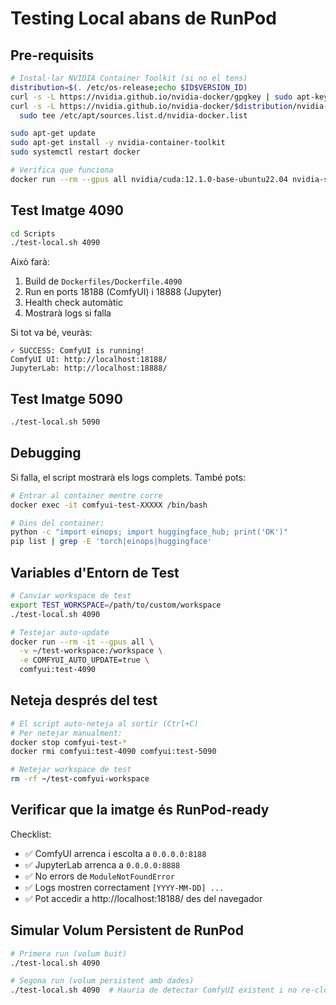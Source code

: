# Testing Local abans de RunPod

## Pre-requisits

```bash
# Instal·lar NVIDIA Container Toolkit (si no el tens)
distribution=$(. /etc/os-release;echo $ID$VERSION_ID)
curl -s -L https://nvidia.github.io/nvidia-docker/gpgkey | sudo apt-key add -
curl -s -L https://nvidia.github.io/nvidia-docker/$distribution/nvidia-docker.list | \
  sudo tee /etc/apt/sources.list.d/nvidia-docker.list

sudo apt-get update
sudo apt-get install -y nvidia-container-toolkit
sudo systemctl restart docker

# Verifica que funciona
docker run --rm --gpus all nvidia/cuda:12.1.0-base-ubuntu22.04 nvidia-smi
```

## Test Imatge 4090

```bash
cd Scripts
./test-local.sh 4090
```

Això farà:

1. Build de `Dockerfiles/Dockerfile.4090`
2. Run en ports 18188 (ComfyUI) i 18888 (Jupyter)
3. Health check automàtic
4. Mostrarà logs si falla

Si tot va bé, veuràs:

```
✓ SUCCESS: ComfyUI is running!
ComfyUI UI: http://localhost:18188/
JupyterLab: http://localhost:18888/
```

## Test Imatge 5090

```bash
./test-local.sh 5090
```

## Debugging

Si falla, el script mostrarà els logs complets. També pots:

```bash
# Entrar al container mentre corre
docker exec -it comfyui-test-XXXXX /bin/bash

# Dins del container:
python -c "import einops; import huggingface_hub; print('OK')"
pip list | grep -E 'torch|einops|huggingface'
```

## Variables d'Entorn de Test

```bash
# Canviar workspace de test
export TEST_WORKSPACE=/path/to/custom/workspace
./test-local.sh 4090

# Testejar auto-update
docker run --rm -it --gpus all \
  -v ~/test-workspace:/workspace \
  -e COMFYUI_AUTO_UPDATE=true \
  comfyui:test-4090
```

## Neteja després del test

```bash
# El script auto-neteja al sortir (Ctrl+C)
# Per netejar manualment:
docker stop comfyui-test-*
docker rmi comfyui:test-4090 comfyui:test-5090

# Netejar workspace de test
rm -rf ~/test-comfyui-workspace
```

## Verificar que la imatge és RunPod-ready

Checklist:

- ✅ ComfyUI arrenca i escolta a `0.0.0.0:8188`
- ✅ JupyterLab arrenca a `0.0.0.0:8888`
- ✅ No errors de `ModuleNotFoundError`
- ✅ Logs mostren correctament `[YYYY-MM-DD] ...`
- ✅ Pot accedir a http://localhost:18188/ des del navegador

## Simular Volum Persistent de RunPod

```bash
# Primera run (volum buit)
./test-local.sh 4090

# Segona run (volum persistent amb dades)
./test-local.sh 4090  # Hauria de detectar ComfyUI existent i no re-clonar
```
